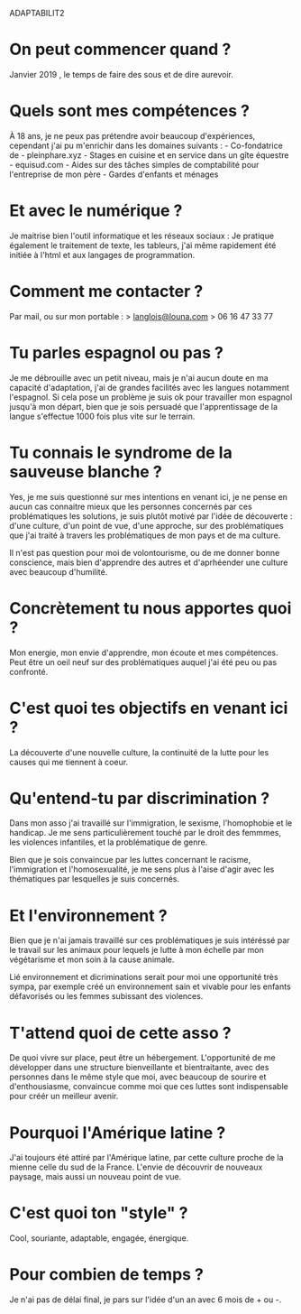 ADAPTABILIT2
# On peut commencer quand ?
Janvier 2019 , le temps de faire des sous et de dire aurevoir.

# Quels sont mes compétences ?
À 18 ans, je ne peux pas prétendre avoir beaucoup d'expériences, cependant j'ai pu m'enrichir dans les domaines suivants :
    - Co-fondatrice de - pleinphare.xyz
    - Stages en cuisine et en service dans un gîte équestre - equisud.com
    - Aides sur des tâches simples de comptabilité pour l'entreprise de mon père
    - Gardes d'enfants et ménages

# Et avec le numérique ?
Je maitrise bien l'outil informatique et les réseaux sociaux :
Je pratique également le traitement de texte, les tableurs, j'ai même rapidement été initiée à l'html et aux langages de programmation.

# Comment me contacter ?

Par mail, ou sur mon portable :
    > langlois@louna.com
    > 06 16 47 33 77

# Tu parles espagnol ou pas ?
Je me débrouille avec un petit niveau, mais je n'ai aucun doute en ma capacité d'adaptation, j'ai de grandes facilités avec les langues notamment l'espagnol. Si cela pose un problème je suis ok pour travailler mon espagnol jusqu'à mon départ, bien que je sois persuadé que l'apprentissage de la langue s'effectue 1000 fois plus vite sur le terrain.
# Tu connais le syndrome de la sauveuse blanche ?
Yes, je me suis questionné sur mes intentions en venant ici, je ne pense en aucun cas connaitre mieux que les personnes concernés par ces problématiques les solutions, je suis plutôt motivé par l'idée de découverte : d'une culture, d'un point de vue, d'une approche, sur des problématiques que j'ai traité à travers les problématiques de mon pays et de ma culture. 

Il n'est pas question pour moi de volontourisme, ou de me donner bonne conscience, mais bien d'apprendre des autres et d'aprhéender une culture avec beaucoup d'humilité. 
# Concrètement tu nous apportes quoi ?
Mon energie, mon envie d'apprendre, mon écoute et mes compétences. Peut être un oeil neuf sur des problématiques auquel j'ai été peu ou pas confronté.

# C'est quoi tes objectifs en venant ici ?
La découverte d'une nouvelle culture, la continuité de la lutte pour les causes qui me tiennent à coeur.

# Qu'entend-tu par discrimination ?
Dans mon asso j'ai travaillé sur l'immigration, le sexisme, l'homophobie et le handicap.
Je me sens particulièrement touché par le droit des femmmes, les violences infantiles, et la problématique de genre.

Bien que je sois convaincue par les luttes concernant le racisme, l'immigration et l'homosexualité, je me sens plus à l'aise d'agir avec les thématiques par lesquelles je suis concernés.
# Et l'environnement ?
Bien que je n'ai jamais travaillé sur ces problématiques je suis intéréssé par le travail sur les animaux pour lequels je lutte à mon échelle par mon végétarisme et mon soin à la cause animale. 

Lié environnement et dicriminations serait pour moi une opportunité très sympa, par exemple créé un environnement sain et vivable pour les enfants défavorisés ou les femmes subissant des violences.

# T'attend quoi de cette asso ?
De quoi vivre sur place, peut être un hébergement. L'opportunité de me développer dans une structure bienveillante et bientraitante, avec des personnes dans le même style que moi, avec beaucoup de sourire et d'enthousiasme, convaincue comme moi que ces luttes sont indispensable pour créér un meilleur avenir.
# Pourquoi l'Amérique latine ?
J'ai toujours été attiré par l'Amérique latine, par cette culture proche de la mienne celle du sud de la France. L'envie de découvrir de nouveaux paysage, mais aussi un nouveau point de vue.
# C'est quoi ton "style" ?
Cool, souriante, adaptable, engagée, énergique.
# Pour combien de temps ?
Je n'ai pas de délai final, je pars sur l'idée d'un an avec 6 mois de + ou -.
